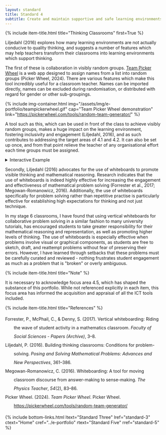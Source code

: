 ```yaml
---
layout: standard
title: Standard 4
subtitle: Create and maintain supportive and safe learning environments
---
```

{% include item-title.html title="Thinking Classrooms" first=True %}

Liljedahl (2016) explores how many learning environments are not actually conducive to quality thinking, and suggests a number of features which may help teachers transform their classrooms into learning environments which support thinking.  

The first of these is collaboration in visibly random groups. [Team Picker Wheel](https://pickerwheel.com/tools/random-team-generator/) is a web app designed to assign names from a list into random groups (Picker Wheel, 2024). There are various features which make this tool incredibly useful for a classroom teacher. Names can be imported directly, names can be excluded during randomisation, or distributed with regard for gender or other sub-groupings.

{% include img-container.html img="/assets/img/e-portfolio/teampickerwheel.gif" cap="Team Picker Wheel demonstration" link="https://pickerwheel.com/tools/random-team-generator/" %}


A tool such as this, which can be used in front of the class to achieve visibly random groups, makes a huge impact on the learning environment, fostering inclusivity and engagement (Liljedahl, 2016), and as such contributes to addressing the target areas of 4.1 and 4.2. It can also be set up once, and from that point relieve the teacher of any organisational effort each time groups must be assigned.  

<details><summary>Interactive Example</summary>  
{% include frame-container.html src="https://pickerwheel.com/rtg?id=S8HtF" cap="Team Picker Wheel - Example Class" %}
</details>

Secondly, Liljedahl (2016) advocates for the use of whiteboards to promote visible thinking and mathematical reasoning. Research indicates that the use of whiteboards is indeed highly effective for increasing the engagement and effectiveness of mathematical problem solving (Forrester et al., 2017; Megowan-Romanowicz, 2016). Additionally, the use of whiteboards specifically for problem solving rather than repetitive practise is particularly effective for establishing high expectations for thinking and not just technique.  

In my stage 6 classrooms, I have found that using vertical whiteboards for collaborative problem solving in a similar fashion to many university tutorials, has encouraged students to take greater responsibility for their mathematical reasoning and representation, as well as promoting higher levels of thinking. The use of whiteboards is especially effective when problems involve visual or graphical components, as students are free to sketch, draft, and reattempt problems without fear of preserving their errors. However, I have learned through setbacks that these problems must be carefully curated and reviewed - nothing frustrates student engagement as much as a problem that is "broken" or overly ambiguous.  

{% include item-title.html title="Note" %}

It is necessary to acknowledge focus area 4.5, which has shaped the substance of this portfolio. While not referenced explicitly in each item, this focus area has informed the acquisition and appraisal of all the ICT tools included.

{% include item-title.html title="References" %}  

<div class="csl-bib-body" style="line-height: 2; margin-left: 2em; text-indent:-2em;">
  <div class="csl-entry">Forrester, P., McPhail, C., &amp; Denny, S. (2017). Vertical whiteboarding: Riding the wave of student activity in a mathematics classroom. <i>Faculty of Social Sciences - Papers (Archive)</i>, 3–8.</div>
  <span class="Z3988" title="url_ver=Z39.88-2004&amp;ctx_ver=Z39.88-2004&amp;rfr_id=info%3Asid%2Fzotero.org%3A2&amp;rft_val_fmt=info%3Aofi%2Ffmt%3Akev%3Amtx%3Ajournal&amp;rft.genre=article&amp;rft.atitle=Vertical%20whiteboarding%3A%20Riding%20the%20wave%20of%20student%20activity%20in%20a%20mathematics%20classroom&amp;rft.jtitle=Faculty%20of%20Social%20Sciences%20-%20Papers%20(Archive)&amp;rft.aufirst=Patricia&amp;rft.aulast=Forrester&amp;rft.au=Patricia%20Forrester&amp;rft.au=Carolyn%20McPhail&amp;rft.au=Suellen%20Denny&amp;rft.date=2017-01-01&amp;rft.pages=3-8&amp;rft.spage=3&amp;rft.epage=8"></span>
  <div class="csl-entry">Liljedahl, P. (2016). Building thinking classrooms: Conditions for problem-solving. <i>Posing and Solving Mathematical Problems: Advances and New Perspectives</i>, 361–386.</div>
  <span class="Z3988" title="url_ver=Z39.88-2004&amp;ctx_ver=Z39.88-2004&amp;rfr_id=info%3Asid%2Fzotero.org%3A2&amp;rft_val_fmt=info%3Aofi%2Ffmt%3Akev%3Amtx%3Ajournal&amp;rft.genre=article&amp;rft.atitle=Building%20thinking%20classrooms%3A%20Conditions%20for%20problem-solving&amp;rft.jtitle=Posing%20and%20solving%20mathematical%20problems%3A%20Advances%20and%20new%20perspectives&amp;rft.aufirst=Peter&amp;rft.aulast=Liljedahl&amp;rft.au=Peter%20Liljedahl&amp;rft.date=2016&amp;rft.pages=361-386&amp;rft.spage=361&amp;rft.epage=386"></span>
  <div class="csl-entry">Megowan-Romanowicz, C. (2016). Whiteboarding: A tool for moving classroom discourse from answer-making to sense-making. <i>The Physics Teacher</i>, <i>54</i>(2), 83–86.</div>
  <span class="Z3988" title="url_ver=Z39.88-2004&amp;ctx_ver=Z39.88-2004&amp;rfr_id=info%3Asid%2Fzotero.org%3A2&amp;rft_val_fmt=info%3Aofi%2Ffmt%3Akev%3Amtx%3Ajournal&amp;rft.genre=article&amp;rft.atitle=Whiteboarding%3A%20A%20tool%20for%20moving%20classroom%20discourse%20from%20answer-making%20to%20sense-making&amp;rft.jtitle=The%20Physics%20Teacher&amp;rft.volume=54&amp;rft.issue=2&amp;rft.aufirst=Colleen&amp;rft.aulast=Megowan-Romanowicz&amp;rft.au=Colleen%20Megowan-Romanowicz&amp;rft.date=2016&amp;rft.pages=83-86&amp;rft.spage=83&amp;rft.epage=86"></span>
  <div class="csl-entry">Picker Wheel. (2024). <i>Team Picker Wheel</i>. Picker Wheel. <a href="https://pickerwheel.com/tools/random-team-generator/">https://pickerwheel.com/tools/random-team-generator/</a></div>
  <span class="Z3988" title="url_ver=Z39.88-2004&amp;ctx_ver=Z39.88-2004&amp;rfr_id=info%3Asid%2Fzotero.org%3A2&amp;rft_val_fmt=info%3Aofi%2Ffmt%3Akev%3Amtx%3Adc&amp;rft.type=webpage&amp;rft.title=Team%20Picker%20Wheel&amp;rft.description=Team%20Picker%20Wheel%20is%20a%20specialized%20random%20team%20generator%20that%20can%20produce%20random%20groups%20from%20a%20list%20of%20names.%20Download%20results%20in%20a%20CSV%20file%20or%20an%20image.&amp;rft.identifier=https%3A%2F%2Fpickerwheel.com%2Ftools%2Frandom-team-generator%2F&amp;rft.au=undefined&amp;rft.date=2024&amp;rft.language=en"></span>
</div>

{% include bottom-links.html ltext="Standard Three" lref="standard-3"  ctext="Home" cref="../e-portfolio" rtext="Standard Five" rref="standard-5" %}
